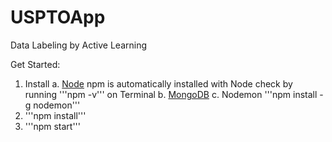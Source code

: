 # USPTOApp
Data Labeling by Active Learning

Get Started:
1. Install
  a. [Node](https://nodejs.org/en/download/)
   npm is automatically installed with Node
   check by running '''npm -v''' on Terminal
  b. [MongoDB](https://docs.mongodb.com/manual/installation/)
  c. Nodemon 
   '''npm install -g nodemon'''
2. '''npm install'''
3. '''npm start'''
